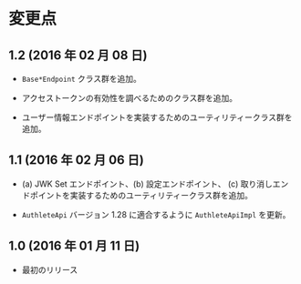 変更点
======

1.2 (2016 年 02 月 08 日)
-------------------------

- `Base*Endpoint` クラス群を追加。

- アクセストークンの有効性を調べるためのクラス群を追加。

- ユーザー情報エンドポイントを実装するためのユーティリティークラス群を追加。


1.1 (2016 年 02 月 06 日)
-------------------------

- (a) JWK Set エンドポイント、(b) 設定エンドポイント、
  (c) 取り消しエンドポイントを実装するためのユーティリティークラス群を追加。

- `AuthleteApi` バージョン 1.28 に適合するように `AuthleteApiImpl` を更新。


1.0 (2016 年 01 月 11 日)
-------------------------

- 最初のリリース
